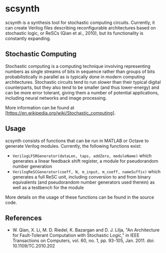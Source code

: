 # scsynth
scsynth is a synthesis tool for stochastic computing circuits. Currently, it can create Verilog files describing reconfigurable architectures based on stochastic logic, or ReSCs (Qian et al., 2010), but its functionality is constantly expanding.

## Stochastic Computing
Stochastic computing is a computing technique involving representing numbers as single streams of bits in sequence rather than groups of bits probabilistically in parallel as is typically done in modern computing architectures. Stochastic circuits tend to run slower than their typical digital counterparts, but they also tend to be smaller (and thus lower-energy) and can be more error tolerant, giving them a number of potential applications, including neural networks and image processing.

More information can be found at [https://en.wikipedia.org/wiki/Stochastic_computing].

## Usage
scsynth consists of functions that can be run in MATLAB or Octave to generate Verilog modules. Currently, the following functions exist:
* `VerilogLFSRGenerator(dataLen, taps, addZero, moduleName)` which generates a linear feedback shift register, a module for pseudorandom number generation
* `VerilogReSCGenerator(coeff, N, m_input, m_coeff, nameSuffix)` which generates a full ReSC unit, including conversion to and from binary equivalents (and pseudorandom number generators used therein) as well as a testbench for the module

More details on the usage of these functions can be found in the source code.

## References
* W. Qian, X. Li, M. D. Riedel, K. Bazargan and D. J. Lilja, "An Architecture for Fault-Tolerant Computation with Stochastic Logic," in IEEE Transactions on Computers, vol. 60, no. 1, pp. 93-105, Jan. 2011. doi: 10.1109/TC.2010.202